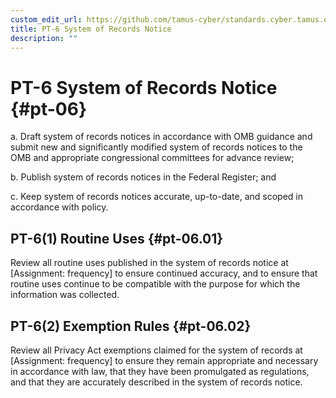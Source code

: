 ```yaml
---
custom_edit_url: https://github.com/tamus-cyber/standards.cyber.tamus.edu/tree/main/content/tamus.edu/TAMUS_profile.xml
title: PT-6 System of Records Notice
description: ""
---
```


# PT-6 System of Records Notice {#pt-06}

a. Draft system of records notices in accordance with OMB guidance and submit new and significantly modified system of records notices to the OMB and appropriate congressional committees for advance review;

b. Publish system of records notices in the Federal Register; and

c. Keep system of records notices accurate, up-to-date, and scoped in accordance with policy.

## PT-6(1) Routine Uses {#pt-06.01}

Review all routine uses published in the system of records notice at [Assignment: frequency] to ensure continued accuracy, and to ensure that routine uses continue to be compatible with the purpose for which the information was collected.

## PT-6(2) Exemption Rules {#pt-06.02}

Review all Privacy Act exemptions claimed for the system of records at [Assignment: frequency] to ensure they remain appropriate and necessary in accordance with law, that they have been promulgated as regulations, and that they are accurately described in the system of records notice.

